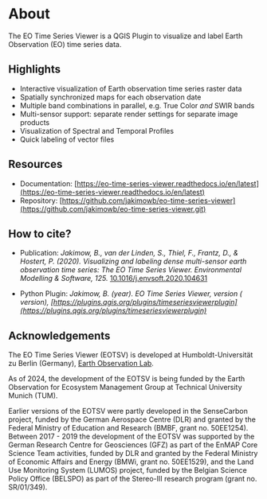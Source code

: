 # About

The EO Time Series Viewer is a QGIS Plugin to visualize and label Earth Observation (EO) time series data.

## Highlights

* Interactive visualization of Earth observation time series raster data
* Spatially synchronized maps for each observation date
* Multiple band combinations in parallel, e.g. True Color _and_ SWIR bands
* Multi-sensor support: separate render settings for separate image products
* Visualization of Spectral and Temporal Profiles
* Quick labeling of vector files

## Resources

* Documentation:
  [https://eo-time-series-viewer.readthedocs.io/en/latest](https://eo-time-series-viewer.readthedocs.io/en/latest)
* Repository:
  [https://github.com/jakimowb/eo-time-series-viewer](https://github.com/jakimowb/eo-time-series-viewer.git)

## How to cite?

* Publication: _Jakimow, B., van der Linden, S., Thiel, F., Frantz, D., & Hostert, P. (2020).
  Visualizing and labeling dense multi-sensor earth observation time series: The EO Time Series Viewer.
  Environmental Modelling & Software,
  125._ [10.1016/j.envsoft.2020.104631](https://doi.org/10.1016/j.envsoft.2020.104631)

* Python Plugin: _Jakimow, B. (year). EO Time Series Viewer, version (
  version), [https://plugins.qgis.org/plugins/timeseriesviewerplugin](https://plugins.qgis.org/plugins/timeseriesviewerplugin)_

## Acknowledgements

The EO Time Series Viewer (EOTSV) is developed at Humboldt-Universität zu Berlin (Germany),
[Earth Observation Lab](https://hu-berlin.de/eo-lab).

As of 2024, the development of the EOTSV is being funded by the Earth Observation for Ecosystem Management
Group at Technical University Munich (TUM).

Earlier versions of the EOTSV were partly developed in the SenseCarbon project,
funded by the German Aerospace Centre (DLR) and granted by the Federal Ministry of Education and Research
(BMBF, grant no. 50EE1254). Between 2017 - 2019 the development of the EOTSV was supported by the
German Research Centre for Geosciences (GFZ) as part of the EnMAP Core Science Team activities,
funded by DLR and granted by the Federal Ministry of Economic Affairs and Energy (BMWi, grant no. 50EE1529),
and the Land Use Monitoring System (LUMOS) project, funded by the Belgian Science Policy
Office (BELSPO) as part of the Stereo-III research program (grant no. SR/01/349).
